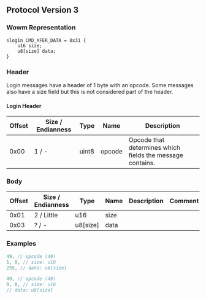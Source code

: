 ## Protocol Version 3

### Wowm Representation
```rust,ignore
slogin CMD_XFER_DATA = 0x31 {
    u16 size;
    u8[size] data;
}
```
### Header

Login messages have a header of 1 byte with an opcode. Some messages also have a size field but this is not considered part of the header.

#### Login Header

| Offset | Size / Endianness | Type   | Name   | Description |
| ------ | ----------------- | ------ | ------ | ----------- |
| 0x00   | 1 / -             | uint8  | opcode | Opcode that determines which fields the message contains.|

### Body

| Offset | Size / Endianness | Type | Name | Description | Comment |
| ------ | ----------------- | ---- | ---- | ----------- | ------- |
| 0x01 | 2 / Little | u16 | size |  |  |
| 0x03 | ? / - | u8[size] | data |  |  |

### Examples
```c
49, // opcode (49)
1, 0, // size: u16
255, // data: u8[size]
```
```c
49, // opcode (49)
0, 0, // size: u16
// data: u8[size]
```
